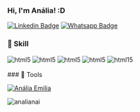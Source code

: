 ### Hi, I'm Anália! :D 
[![Linkedin Badge](https://img.shields.io/badge/-LinkedIn-blue?style=flat-square&logo=Linkedin&logoColor=white&link=https://www.linkedin.com/in/fagnerpsantos/)](https://www.linkedin.com/in/analiaemiliadev/)
[![Whatsapp Badge](https://img.shields.io/badge/-Whatsapp-a4c639?style=flat-square&labelColor=a4c639&logo=whatsapp&logoColor=white&link=https://web.whatsapp.com/)](https://api.whatsapp.com/send?phone=5575988136641&text=Estou%20entrando%20em%20contato,%20pois%20gostei%20muito%20do%20seu%20perfil.%20Podemos%20conversa?)

 ### 🚀 Skill 
 <div Sttyle="display: inline_block"> 
    <img align="center" alt="html5" src="https://img.shields.io/badge/HTML-239120?style=for-the-badge&logo=html5&logoColor=white" />
    <img align="center" alt="html5" src="https://img.shields.io/badge/C%2B%2B-00599C?style=for-the-badge&logo=c%2B%2B&logoColor=white" />
    <img align="center" alt="html5" src="https://img.shields.io/badge/MySQL-00000F?style=for-the-badge&logo=mysql&logoColor=white" />
    <img align="center" alt="html5" src="https://img.shields.io/badge/SQLite-07405E?style=for-the-badge&logo=sqlite&logoColor=white" />
    <img align="center" alt="html15" src="https://img.shields.io/badge/GitHub-100000?style=for-the-badge&logo=github&logoColor=white" />
 </div>
 <br>
### 🔧 Tools


 <br>

<p align="left"> <a href="https://github.com/ryo-ma/github-profile-trophy"><img src="https://github-profile-trophy.vercel.app/?username=analianai" alt="Anália Emilia" /></a> </p>

<p><img align="center" src="https://github-readme-streak-stats.herokuapp.com/?user=analianai&" alt="analianai" /></p>
<!--
**analianai/analianai** is a ✨ _special_ ✨ repository because its `README.md` (this file) appears on your GitHub profile.

Here are some ideas to get you started:

- 🔭 I’m currently working on ...
- 🌱 I’m currently learning ...
- 👯 I’m looking to collaborate on ...
- 🤔 I’m looking for help with ...
- 💬 Ask me about ...
- 📫 How to reach me: ...
- 😄 Pronouns: ...
- ⚡ Fun fact: ...
-->
